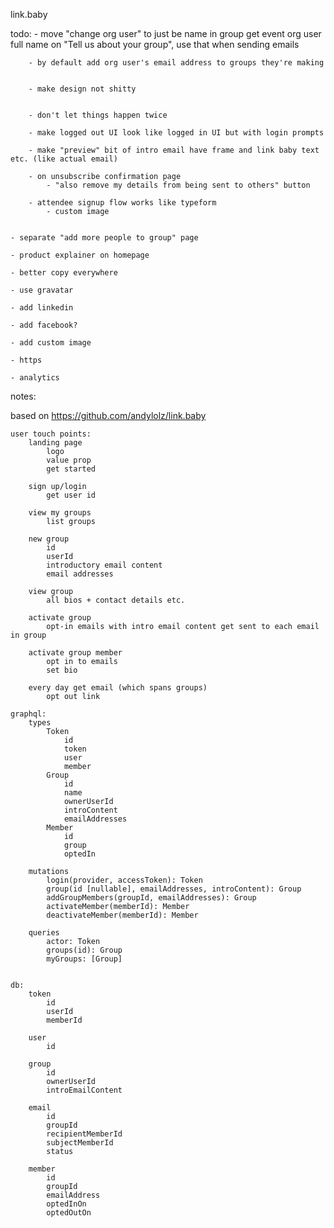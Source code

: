 link.baby

todo:
		- move "change org user" to just be name in group
			get event org user full name on "Tell us about your group", use that when sending emails

		- by default add org user's email address to groups they're making


		- make design not shitty


		- don't let things happen twice

		- make logged out UI look like logged in UI but with login prompts

		- make "preview" bit of intro email have frame and link baby text etc. (like actual email)

		- on unsubscribe confirmation page
			- "also remove my details from being sent to others" button

		- attendee signup flow works like typeform
			- custom image


	- separate "add more people to group" page

	- product explainer on homepage

	- better copy everywhere

	- use gravatar

	- add linkedin

	- add facebook?

	- add custom image

	- https

	- analytics

notes:

based on https://github.com/andylolz/link.baby

	user touch points:
		landing page
			logo
			value prop
			get started

		sign up/login
			get user id

		view my groups
			list groups

		new group
			id
			userId
			introductory email content
			email addresses

		view group
			all bios + contact details etc.

		activate group
			opt-in emails with intro email content get sent to each email in group

		activate group member
			opt in to emails
			set bio

		every day get email (which spans groups)
			opt out link

	graphql:
		types
			Token
				id
				token
				user
				member
			Group
				id
				name
				ownerUserId
				introContent
				emailAddresses
			Member
				id
				group
				optedIn

		mutations
			login(provider, accessToken): Token
			group(id [nullable], emailAddresses, introContent): Group
			addGroupMembers(groupId, emailAddresses): Group
			activateMember(memberId): Member
			deactivateMember(memberId): Member

		queries
			actor: Token
			groups(id): Group
			myGroups: [Group]


	db:
		token
			id
			userId
			memberId

		user
			id

		group
			id
			ownerUserId
			introEmailContent

		email
			id
			groupId
			recipientMemberId
			subjectMemberId
			status

		member
			id
			groupId
			emailAddress
			optedInOn
			optedOutOn


